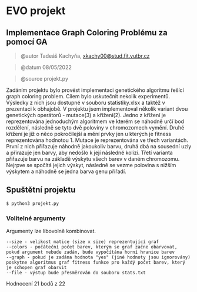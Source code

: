 # EVO projekt 
## Implementace Graph Coloring Problému za pomocí GA
> @autor Tadeáš Kachyňa, <xkachy00@stud.fit.vutbr.cz>

> @datum 08/05/2022

> @source projekt.py


Zadáním projektu bylo provést implementaci genetického algoritmu řešící graph coloring problem. Cílem bylo uskutečnit nekolik experimentů. Výsledky z nich jsou dostupné v souboru statistiky.xlsx a taktéž v prezentaci k obhajobě. V projektu jsem implementoval několik variant dvou genetických operátorů - mutace(3) a křížení(2). Jedno z křížení je reprezentována jednoduchým algoritmem ve kterém se náhodně určí bod rozdělení, následně se tyto dvě poloviny v chromozomech vymění. Druhé křížení je již o něco pokročilejší a mění prvky jen  u kterých je fitness reprezentována hodnotou 1. Mutace je reprezentována ve třech variantách. První z nich přiřazuje náhodně jakoukoliv barvu, druhá dbá na sousední uzly a přirazuje jen barvy, aby nedošlo k její následné kolizi. Třetí varianta přiřazuje barvu na základě výskytu všech barev v daném chromozomu. Nejrpve se spočítá jejich výskyt, následně se vezme polovina s nižším výskytem a náhodně se jedna barva genu přiřadí.

## Spuštětní projektu
```
$ python3 projekt.py
```

### Volitelné argumenty
Argumenty lze libovolně kombinovat.
```
--size - velikost matice (size x size) reprezentující graf
--colors - počáteční počet barev, kterým se graf začne obarvovat, pokud argument nebude zadán, bude vypočítána horní hranice barev
--graph - pokud je zadána hodnota "yes" (jiné hodnoty jsou ignorovány) poskytne algoritmus graf fitness funkce pro každý počet barev, který je schopen graf obarvit
--file - výstup bude přesměrován do souboru stats.txt
```

Hodnocení 21 bodů z 22
